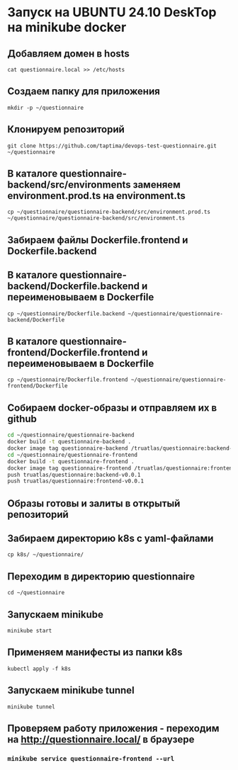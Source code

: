 # Запуск на UBUNTU 24.10 DeskTop на minikube docker

## Добавляем домен в hosts

`cat questionnaire.local >> /etc/hosts`

## Создаем папку для приложения

`mkdir -p ~/questionnaire`

## Клонируем репозиторий

`git clone https://github.com/taptima/devops-test-questionnaire.git ~/questionnaire`

## В каталоге questionnaire-backend/src/environments заменяем environment.prod.ts на environment.ts

`cp ~/questionnaire/questionnaire-backend/src/environment.prod.ts ~/questionnaire/questionnaire-backend/src/environment.ts`

## Забираем файлы Dockerfile.frontend и Dockerfile.backend

## В каталоге questionnaire-backend/Dockerfile.backend и переименовываем в Dockerfile

`cp ~/questionnaire/Dockerfile.backend ~/questionnaire/questionnaire-backend/Dockerfile`

## В каталоге questionnaire-frontend/Dockerfile.frontend и переименовываем в Dockerfile

`cp ~/questionnaire/Dockerfile.frontend ~/questionnaire/questionnaire-frontend/Dockerfile`

## Собираем docker-образы и отправляем их в github

```bash
cd ~/questionnaire/questionnaire-backend
docker build -t questionnaire-backend .
docker image tag questionnaire-backend /truatlas/questionnaire:backend-v0.0.1
cd ~/questionnaire/questionnaire-frontend
docker build -t questionnaire-frontend .
docker image tag questionnaire-frontend /truatlas/questionnaire:frontend-v0.0.1
push truatlas/questionnaire:backend-v0.0.1
push truatlas/questionnaire:frontend-v0.0.1
```

## Образы готовы и залиты в открытый репозиторий

## Забираем директорию k8s с yaml-файлами

`cp k8s/ ~/questionnaire/`

## Переходим в директорию questionnaire

`cd ~/questionnaire`

## Запускаем minikube

`minikube start`

## Применяем манифесты из папки k8s

`kubectl apply -f k8s`

## Запускаем minikube tunnel

`minikube tunnel`

## Проверяем работу приложения - переходим на http://questionnaire.local/ в браузере

### `minikube service questionnaire-frontend --url`
